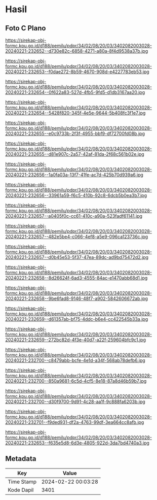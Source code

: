 # Hasil

## Foto C Plano

https://sirekap-obj-formc.kpu.go.id/d188/pemilu/pdpr/34/02/08/20/03/3402082003028-20240221-232652--d730e82c-6858-4271-a80a-8f4d9538a37b.jpg

https://sirekap-obj-formc.kpu.go.id/d188/pemilu/pdpr/34/02/08/20/03/3402082003028-20240221-232653--f0dae272-8b59-4670-908d-e4227783eb53.jpg

https://sirekap-obj-formc.kpu.go.id/d188/pemilu/pdpr/34/02/08/20/03/3402082003028-20240221-232654--0f622a83-527d-4fb5-9fd5-d1db3167aa20.jpg

https://sirekap-obj-formc.kpu.go.id/d188/pemilu/pdpr/34/02/08/20/03/3402082003028-20240221-232654--5428f820-345f-4e5e-9644-5b408fc3f1e7.jpg

https://sirekap-obj-formc.kpu.go.id/d188/pemilu/pdpr/34/02/08/20/03/3402082003028-20240221-232655--e0c9733b-2f3f-4955-bbf9-df72700fd08b.jpg

https://sirekap-obj-formc.kpu.go.id/d188/pemilu/pdpr/34/02/08/20/03/3402082003028-20240221-232655--d81e907c-2a57-42af-81da-2f68c561b02e.jpg

https://sirekap-obj-formc.kpu.go.id/d188/pemilu/pdpr/34/02/08/20/03/3402082003028-20240221-232656--1a0fa03a-13f7-41fe-ac7d-425b70d939a6.jpg

https://sirekap-obj-formc.kpu.go.id/d188/pemilu/pdpr/34/02/08/20/03/3402082003028-20240221-232656--33961a59-f6c5-410b-92c8-6dcb5b0ea3b7.jpg

https://sirekap-obj-formc.kpu.go.id/d188/pemilu/pdpr/34/02/08/20/03/3402082003028-20240221-232657--a0405f0c-cc61-410c-a90a-523fadf61141.jpg

https://sirekap-obj-formc.kpu.go.id/d188/pemilu/pdpr/34/02/08/20/03/3402082003028-20240221-232657--482e5be4-c066-4ef8-a5e9-096ca123736c.jpg

https://sirekap-obj-formc.kpu.go.id/d188/pemilu/pdpr/34/02/08/20/03/3402082003028-20240221-232657--d0b45e53-5f37-47ea-89dc-ad9bd75472d2.jpg

https://sirekap-obj-formc.kpu.go.id/d188/pemilu/pdpr/34/02/08/20/03/3402082003028-20240221-232658--8d26624f-6ad3-4555-84ac-e1470abb68d1.jpg

https://sirekap-obj-formc.kpu.go.id/d188/pemilu/pdpr/34/02/08/20/03/3402082003028-20240221-232658--9be6fad8-9146-48f7-a902-5842606672ab.jpg

https://sirekap-obj-formc.kpu.go.id/d188/pemilu/pdpr/34/02/08/20/03/3402082003028-20240221-232659--d61357ab-bf75-4ddc-b6e4-cc422545b33a.jpg

https://sirekap-obj-formc.kpu.go.id/d188/pemilu/pdpr/34/02/08/20/03/3402082003028-20240221-232659--272bc82d-4f3e-40d7-a22f-259604bfc9c1.jpg

https://sirekap-obj-formc.kpu.go.id/d188/pemilu/pdpr/34/02/08/20/03/3402082003028-20240221-232700--c8479abb-bcfe-4e1d-a34f-568ab78defb6.jpg

https://sirekap-obj-formc.kpu.go.id/d188/pemilu/pdpr/34/02/08/20/03/3402082003028-20240221-232700--850a9681-6c5d-4cf5-8e18-87a8d46b59b7.jpg

https://sirekap-obj-formc.kpu.go.id/d188/pemilu/pdpr/34/02/08/20/03/3402082003028-20240221-232700--d30f9700-9d91-4c28-aa1f-9c888fa6203b.jpg

https://sirekap-obj-formc.kpu.go.id/d188/pemilu/pdpr/34/02/08/20/03/3402082003028-20240221-232701--f9ded931-df2a-4763-99df-3ea664cc8afb.jpg

https://sirekap-obj-formc.kpu.go.id/d188/pemilu/pdpr/34/02/08/20/03/3402082003028-20240221-232653--f635e5d8-6d3e-4805-922d-3da7bd4740a3.jpg


## Metadata

| Key        | Value               |
| ---------- | ------------------- |
| Time Stamp | 2024-02-22 00:03:28 |
| Kode Dapil | 3401                |




